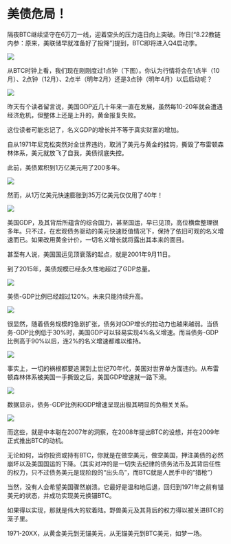 # 美债危局！

隔夜BTC继续坚守在6万刀一线，迎着空头的压力连日向上突破。昨日[“8.22教链内参：原来，美联储早就准备好了投降”]提到，BTC即将进入Q4启动季。

![](2024-08-23-A01.jpeg)

从BTC时钟上看，我们现在刚刚度过1点钟（下图）。你认为行情将会在1点半（10月）、2点钟（12月）、2点半（明年2月）还是3点钟（明年4月）以后启动呢？

![](2024-08-23-A02.jpeg)

昨天有个读者留言说，美国GDP近几十年来一直在发展，虽然每10-20年就会遭遇经济危机，但整体上还是上升的，黄金报复失败。

这位读者可能忘记了，名义GDP的增长并不等于真实财富的增加。

自从1971年尼克松突然对全世界违约，取消了美元与黄金的挂钩，撕毁了布雷顿森林体系，美元就放飞了自我，美债彻底失控。

此前，美债累积到1万亿美元用了200多年。

![](2024-08-23-A03.jpeg)

然而，从1万亿美元快速膨胀到35万亿美元仅仅用了40年！

![](2024-08-23-A04.jpeg)

美国GDP，及其背后所蕴含的综合国力，甚至国运，早已见顶，高位横盘整理很多年。只不过，在宏观债务驱动的美元快速贬值情况下，保持了依旧可观的名义增速而已。如果改用黄金计价，一切名义增长就将露出其本来的面目。

甚至有人说，美国国运见顶衰落的起点，就是2001年9月11日。

到了2015年，美债规模已经永久性地超过了GDP总量。

![](2024-08-23-A05.jpeg)

美债-GDP比例已经超过120%。未来只能持续升高。

![](2024-08-23-A06.jpeg)

很显然，随着债务规模的急剧扩张，债务对GDP增长的拉动力也越来越弱。当债务-GDP比例低于30%时，美国GDP可以轻易实现4%名义增速。而当债务-GDP比例高于90%以后，连2%的名义增速都难以维持。

![](2024-08-23-A07.jpeg)

事实上，一切的祸根都要追溯到上世纪70年代，美国对世界单方面违约。从布雷顿森林体系被美国一手撕毁之后，美国GDP增速就一路下滑。

![](2024-08-23-A08.jpeg)

数据显示，债务-GDP比例和GDP增速呈现出极其明显的负相关关系。

![](2024-08-23-A09.jpeg)

而这些，就是中本聪在2007年的洞察，在2008年提出BTC的设想，并在2009年正式推出BTC的动机。

无论如何，当你投资或持有BTC，你就是在做空美元，做空美国，押注美债的必然崩坏以及美国国运的下降。（其实对冲的是一切失去纪律的债务法币及其背后任性的权力，只不过债务美元是现阶段的“出头鸟”，而BTC就是人民手中的“猎枪”）

当然，没有人会希望美国骤然崩溃。它最好是温和地后退，回归到1971年之前有锚美元的状态，并成功实现美元换锚BTC。

如果得以实现，那就是伟大的软着陆。野兽美元及其背后的权力得以被关进BTC的笼子里。

1971-20XX，从黄金美元到无锚美元，从无锚美元到BTC美元，如梦一场。
